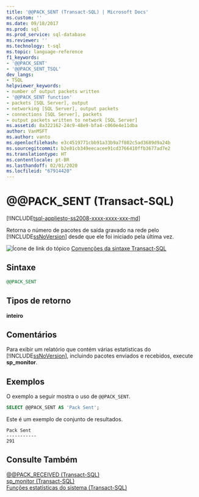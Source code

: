 ```yaml
---
title: '@@PACK_SENT (Transact-SQL) | Microsoft Docs'
ms.custom: ''
ms.date: 09/18/2017
ms.prod: sql
ms.prod_service: sql-database
ms.reviewer: ''
ms.technology: t-sql
ms.topic: language-reference
f1_keywords:
- '@@PACK_SENT'
- '@@PACK_SENT_TSQL'
dev_langs:
- TSQL
helpviewer_keywords:
- number of output packets written
- '@@PACK_SENT function'
- packets [SQL Server], output
- networking [SQL Server], output packets
- connections [SQL Server], packets
- output packets written to network [SQL Server]
ms.assetid: 8a322162-24c9-48e9-bfa4-c060e4e11dba
author: VanMSFT
ms.author: vanto
ms.openlocfilehash: e3c4519771cbb91a33b9a7f802c5ad3689d9a24b
ms.sourcegitcommit: b2e81cb349eecacee91cd3766410ffb3677ad7e2
ms.translationtype: HT
ms.contentlocale: pt-BR
ms.lasthandoff: 02/01/2020
ms.locfileid: "67914420"
---
```

# <a name="x40x40pack_sent-transact-sql"></a>&#x40;&#x40;PACK_SENT (Transact-SQL)
[!INCLUDE[tsql-appliesto-ss2008-xxxx-xxxx-xxx-md](../../includes/tsql-appliesto-ss2008-xxxx-xxxx-xxx-md.md)]

  Retorna o número de pacotes de saída gravado na rede pelo [!INCLUDE[ssNoVersion](../../includes/ssnoversion-md.md)] desde que ele foi iniciado pela última vez.  
  
 ![Ícone de link do tópico](../../database-engine/configure-windows/media/topic-link.gif "Ícone de link do tópico") [Convenções da sintaxe Transact-SQL](../../t-sql/language-elements/transact-sql-syntax-conventions-transact-sql.md)  
  
## <a name="syntax"></a>Sintaxe  
  
```sql
@@PACK_SENT  
```  
  
## <a name="return-types"></a>Tipos de retorno  
 **inteiro**  
  
## <a name="remarks"></a>Comentários  
 Para exibir um relatório que contém várias estatísticas do [!INCLUDE[ssNoVersion](../../includes/ssnoversion-md.md)], incluindo pacotes enviados e recebidos, execute **sp_monitor**.  
  
## <a name="examples"></a>Exemplos  
 O exemplo a seguir mostra o uso de `@@PACK_SENT`.  
  
```sql
SELECT @@PACK_SENT AS 'Pack Sent';  
```  
  
 Este é um exemplo de conjunto de resultados.  
  
```  
Pack Sent  
-----------  
291  
```  
  
## <a name="see-also"></a>Consulte Também  
 [@@PACK_RECEIVED &#40;Transact-SQL&#41;](../../t-sql/functions/pack-received-transact-sql.md)   
 [sp_monitor &#40;Transact-SQL&#41;](../../relational-databases/system-stored-procedures/sp-monitor-transact-sql.md)   
 [Funções estatísticas do sistema &#40;Transact-SQL&#41;](../../t-sql/functions/system-statistical-functions-transact-sql.md)  
  
  
